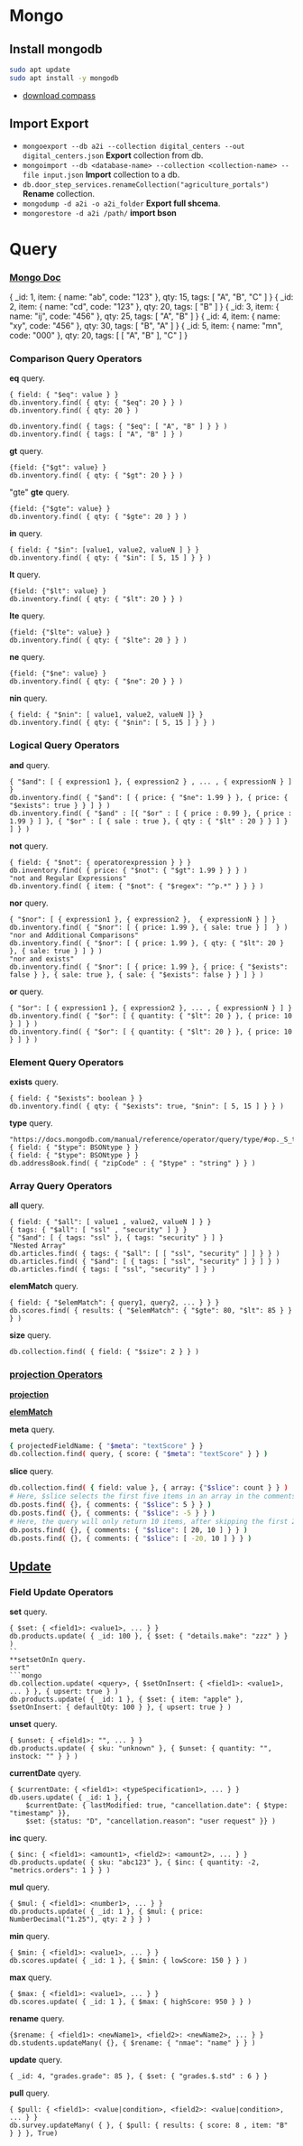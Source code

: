 # Mongo

## Install mongodb

```bash
sudo apt update
sudo apt install -y mongodb
```

- [download compass](https://www.mongodb.com/download-center/compass?jmp=docs)


## Import Export

- `mongoexport --db a2i --collection digital_centers --out digital_centers.json` **Export** collection from db.
- `mongoimport --db <database-name> --collection <collection-name> --file input.json` **Import** collection to a db.
- `db.door_step_services.renameCollection("agriculture_portals")` **Rename** collection.
- `mongodump -d a2i -o a2i_folder` **Export full shcema**.
- `mongorestore -d a2i /path/` **import bson**


# Query

### [Mongo Doc](https://docs.mongodb.com/manual/reference/operator/query/)

{ _id: 1, item: { name: "ab", code: "123" }, qty: 15, tags: [ "A", "B", "C" ] }
{ _id: 2, item: { name: "cd", code: "123" }, qty: 20, tags: [ "B" ] }
{ _id: 3, item: { name: "ij", code: "456" }, qty: 25, tags: [ "A", "B" ] }
{ _id: 4, item: { name: "xy", code: "456" }, qty: 30, tags: [ "B", "A" ] }
{ _id: 5, item: { name: "mn", code: "000" }, qty: 20, tags: [ [ "A", "B" ], "C" ] }

### Comparison Query Operators

**eq** query.

```mongo
{ field: { "$eq": value } }
db.inventory.find( { qty: { "$eq": 20 } } )
db.inventory.find( { qty: 20 } )

db.inventory.find( { tags: { "$eq": [ "A", "B" ] } } )
db.inventory.find( { tags: [ "A", "B" ] } )
```

**gt** query.

```mongo
{field: {"$gt": value} }
db.inventory.find( { qty: { "$gt": 20 } } )
```

"gte"
**gte** query.

```mongo
{field: {"$gte": value} }
db.inventory.find( { qty: { "$gte": 20 } } )
```

**in** query.

```mongo
{ field: { "$in": [value1, value2, valueN ] } }
db.inventory.find( { qty: { "$in": [ 5, 15 ] } } )
```

**lt** query.

```mongo
{field: {"$lt": value} }
db.inventory.find( { qty: { "$lt": 20 } } )
```

**lte** query.

```mongo
{field: {"$lte": value} }
db.inventory.find( { qty: { "$lte": 20 } } )
```

**ne** query.

```mongo
{field: {"$ne": value} }
db.inventory.find( { qty: { "$ne": 20 } } )
```

**nin** query.

```mongo
{ field: { "$nin": [ value1, value2, valueN ]} }
db.inventory.find( { qty: { "$nin": [ 5, 15 ] } } )
```

### Logical Query Operators

**and** query.

```mongo
{ "$and": [ { expression1 }, { expression2 } , ... , { expressionN } ] }
db.inventory.find( { "$and": [ { price: { "$ne": 1.99 } }, { price: { "$exists": true } } ] } )
db.inventory.find( { "$and" : [{ "$or" : [ { price : 0.99 }, { price : 1.99 } ] }, { "$or" : [ { sale : true }, { qty : { "$lt" : 20 } } ] } ] } )
```

**not** query.

```mongo
{ field: { "$not": { operatorexpression } } }
db.inventory.find( { price: { "$not": { "$gt": 1.99 } } } )
"not and Regular Expressions"
db.inventory.find( { item: { "$not": { "$regex": "^p.*" } } } )
```

**nor** query.

```mongo
{ "$nor": [ { expression1 }, { expression2 },  { expressionN } ] }
db.inventory.find( { "$nor": [ { price: 1.99 }, { sale: true } ]  } )
"nor and Additional Comparisons"
db.inventory.find( { "$nor": [ { price: 1.99 }, { qty: { "$lt": 20 } }, { sale: true } ] } )
"nor and exists"
db.inventory.find( { "$nor": [ { price: 1.99 }, { price: { "$exists": false } }, { sale: true }, { sale: { "$exists": false } } ] } )
```

**or** query.

```mongo
{ "$or": [ { expression1 }, { expression2 }, ... , { expressionN } ] }
db.inventory.find( { "$or": [ { quantity: { "$lt": 20 } }, { price: 10 } ] } )
db.inventory.find( { "$or": [ { quantity: { "$lt": 20 } }, { price: 10 } ] } )
```

### Element Query Operators

**exists** query.

```mongo
{ field: { "$exists": boolean } }
db.inventory.find( { qty: { "$exists": true, "$nin": [ 5, 15 ] } } )
```

**type** query.

```mongo
"https://docs.mongodb.com/manual/reference/operator/query/type/#op._S_type"
{ field: { "$type": BSONtype } }
{ field: { "$type": BSONtype } }
db.addressBook.find( { "zipCode" : { "$type" : "string" } } )
```

### Array Query Operators

**all** query.

```mongo
{ field: { "$all": [ value1 , value2, valueN ] } }
{ tags: { "$all": [ "ssl" , "security" ] } }
{ "$and": [ { tags: "ssl" }, { tags: "security" } ] }
"Nested Array"
db.articles.find( { tags: { "$all": [ [ "ssl", "security" ] ] } } )
db.articles.find( { "$and": [ { tags: [ "ssl", "security" ] } ] } )
db.articles.find( { tags: [ "ssl", "security" ] } )
```

**elemMatch** query.

```mongo
{ field: { "$elemMatch": { query1, query2, ... } } }
db.scores.find( { results: { "$elemMatch": { "$gte": 80, "$lt": 85 } } } )
```

**size** query.

```mongo
db.collection.find( { field: { "$size": 2 } } )
```

### [projection Operators](https://docs.mongodb.com/manual/reference/operator/projection/)

**[projection](https://docs.mongodb.com/manual/reference/operator/projection/positional/)**

**[elemMatch](https://docs.mongodb.com/manual/reference/operator/projection/elemMatch/)**

**meta** query.

```bash
{ projectedFieldName: { "$meta": "textScore" } }
db.collection.find( query, { score: { "$meta": "textScore" } } )
```

**slice** query.

```bash
db.collection.find( { field: value }, { array: {"$slice": count } } )
# Here, $slice selects the first five items in an array in the comments field
db.posts.find( {}, { comments: { "$slice": 5 } } )
db.posts.find( {}, { comments: { "$slice": -5 } } )
# Here, the query will only return 10 items, after skipping the first 20 items of that array
db.posts.find( {}, { comments: { "$slice": [ 20, 10 ] } } )
db.posts.find( {}, { comments: { "$slice": [ -20, 10 ] } } )
```


## [Update](https://docs.mongodb.com/manual/reference/operator/update/)

### Field Update Operators

**set** query.

```mongo
{ $set: { <field1>: <value1>, ... } }
db.products.update( { _id: 100 }, { $set: { "details.make": "zzz" } } )
``
**setsetOnIn query.
sert"
```mongo
db.collection.update( <query>, { $setOnInsert: { <field1>: <value1>, ... } }, { upsert: true } )
db.products.update( { _id: 1 }, { $set: { item: "apple" }, $setOnInsert: { defaultQty: 100 } }, { upsert: true } )
```

**unset** query.

```mongo
{ $unset: { <field1>: "", ... } }
db.products.update( { sku: "unknown" }, { $unset: { quantity: "", instock: "" } } )
```

**currentDate** qyery.

```mongo
{ $currentDate: { <field1>: <typeSpecification1>, ... } }
db.users.update( { _id: 1 }, {
    $currentDate: { lastModified: true, "cancellation.date": { $type: "timestamp" }},
    $set: {status: "D", "cancellation.reason": "user request" }} )
```

**inc** query.

```mongo
{ $inc: { <field1>: <amount1>, <field2>: <amount2>, ... } }
db.products.update( { sku: "abc123" }, { $inc: { quantity: -2, "metrics.orders": 1 } } )
```

**mul** query.

```mongo
{ $mul: { <field1>: <number1>, ... } }
db.products.update( { _id: 1 }, { $mul: { price: NumberDecimal("1.25"), qty: 2 } } )
```

**min** query.

```mongo
{ $min: { <field1>: <value1>, ... } }
db.scores.update( { _id: 1 }, { $min: { lowScore: 150 } } )
```

**max** query.

```mongo
{ $max: { <field1>: <value1>, ... } }
db.scores.update( { _id: 1 }, { $max: { highScore: 950 } } )
```

**rename** query.

```mongo
{$rename: { <field1>: <newName1>, <field2>: <newName2>, ... } }
db.students.updateMany( {}, { $rename: { "nmae": "name" } } )
```

**update** query.

```mongo
{ _id: 4, "grades.grade": 85 }, { $set: { "grades.$.std" : 6 } }
```

**pull** query.

```mongo
{ $pull: { <field1>: <value|condition>, <field2>: <value|condition>, ... } }
db.survey.updateMany( { }, { $pull: { results: { score: 8 , item: "B" } } }, True)
```

